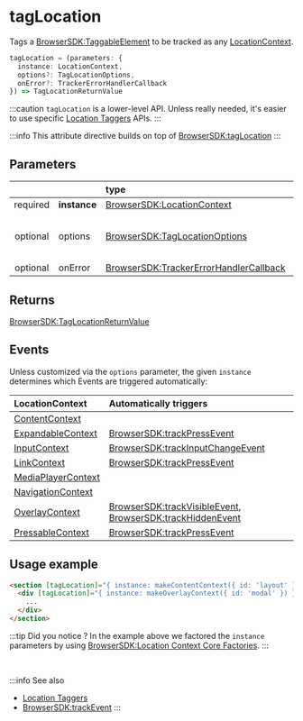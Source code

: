 # tagLocation

Tags a [BrowserSDK:TaggableElement](/tracking/browser/api-reference/definitions/TaggableElement.md) to be tracked as any [LocationContext](/taxonomy/reference/location-contexts/overview.md).

```typescript
tagLocation = (parameters: {
  instance: LocationContext,
  options?: TagLocationOptions,
  onError?: TrackerErrorHandlerCallback
}) => TagLocationReturnValue
```

:::caution
`tagLocation` is a lower-level API. Unless really needed, it's easier to use specific [Location Taggers](/tracking/browser/api-reference/locationTaggers/overview.md) APIs. 
:::

:::info
This attribute directive builds on top of [BrowserSDK:tagLocation](/tracking/browser/api-reference/locationTaggers/tagLocation.md)
:::

## Parameters
|          |              | type                                                                                              | default value
| :-:      | :--          | :--                                                                                               | :--           
| required | **instance** | [BrowserSDK:LocationContext](/taxonomy/reference/location-contexts/overview.md)                              |
| optional | options      | [BrowserSDK:TagLocationOptions](/tracking/browser/api-reference/definitions/TagLocationOptions.md)                   | Dynamically calculated based on `instance`. See the [Events](#events) table below.
| optional | onError      | [BrowserSDK:TrackerErrorHandlerCallback](/tracking/browser/api-reference/definitions/TrackerErrorHandlerCallback.md) | `TrackerConsole.error`

## Returns
[BrowserSDK:TagLocationReturnValue](/tracking/browser/api-reference/definitions/TagLocationReturnValue.md) 

## Events
Unless customized via the `options` parameter, the given `instance` determines which Events are triggered automatically:

| LocationContext                                                                   | Automatically triggers
| :--                                                                               | :--
| [ContentContext](/taxonomy/reference/location-contexts/ContentContext.md)         | 
| [ExpandableContext](/taxonomy/reference/location-contexts/ExpandableContext.md)   | [BrowserSDK:trackPressEvent](/tracking/browser/api-reference/eventTrackers/trackPressEvent.md)
| [InputContext](/taxonomy/reference/location-contexts/InputContext.md)             | [BrowserSDK:trackInputChangeEvent](/tracking/browser/api-reference/eventTrackers/trackInputChangeEvent.md)
| [LinkContext](/taxonomy/reference/location-contexts/LinkContext.md)               | [BrowserSDK:trackPressEvent](/tracking/browser/api-reference/eventTrackers/trackPressEvent.md)
| [MediaPlayerContext](/taxonomy/reference/location-contexts/MediaPlayerContext.md) | 
| [NavigationContext](/taxonomy/reference/location-contexts/NavigationContext.md)   | 
| [OverlayContext](/taxonomy/reference/location-contexts/OverlayContext.md)         | [BrowserSDK:trackVisibleEvent](/tracking/browser/api-reference/eventTrackers/trackVisibleEvent.md), [BrowserSDK:trackHiddenEvent](/tracking/browser/api-reference/eventTrackers/trackHiddenEvent.md)
| [PressableContext](/taxonomy/reference/location-contexts/PressableContext.md)     | [BrowserSDK:trackPressEvent](/tracking/browser/api-reference/eventTrackers/trackPressEvent.md)

## Usage example

```html
<section [tagLocation]="{ instance: makeContentContext({ id: 'layout' }) }">
  <div [tagLocation]="{ instance: makeOverlayContext({ id: 'modal' }) }">
    ...
  </div>
</section>
```

:::tip Did you notice ?
In the example above we factored the `instance` parameters by using [BrowserSDK:Location Context Core Factories](/tracking/browser/api-reference/core/CoreFactories.md#location-context-factories).
:::

<br />

:::info See also
- [Location Taggers](/tracking/angular/api-reference/locationTaggers/overview.md)
- [BrowserSDK:trackEvent](/tracking/browser/api-reference/eventTrackers/trackEvent.md)
:::
